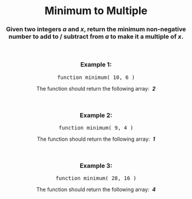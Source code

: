 <div align = 'center'>

# Minimum to Multiple

</div>

<div align = 'center'>

<h3>Given two integers <em>a</em> and <em>x</em>, return the minimum non-negative number to add to / subtract from <em>a</em> to make it a multiple of <em>x</em>.</h3>

<br>

<h3>Example 1:</h3>

<pre>function minimum(&nbsp;10, 6&nbsp;)</pre>

<p>The function should return the following array: &nbsp;<strong><em>2</em></strong></p>

<br>

<h3>Example 2:</h3>

<pre>function minimum(&nbsp;9, 4&nbsp;)</pre>

<p>The function should return the following array: &nbsp;<strong><em>1</em></strong></p>

<br>

<h3>Example 3:</h3>

<pre>function minimum(&nbsp;28, 16&nbsp;)</pre>

<p>The function should return the following array: &nbsp;<strong><em>4</em></strong></p>

</div>
